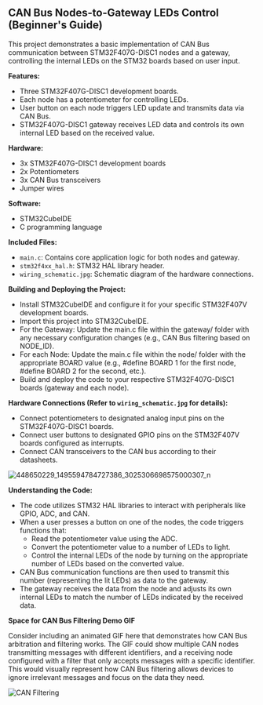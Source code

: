 ## CAN Bus Nodes-to-Gateway LEDs Control (**Beginner's Guide**)

This project demonstrates a basic implementation of CAN Bus communication between STM32F407G-DISC1 nodes and a gateway, controlling the internal LEDs on the STM32 boards based on user input.

**Features:**

* Three STM32F407G-DISC1 development boards.
* Each node has a potentiometer for controlling LEDs.
* User button on each node triggers LED update and transmits data via CAN Bus.
* STM32F407G-DISC1 gateway receives LED data and controls its own internal LED based on the received value.

**Hardware:**

* 3x STM32F407G-DISC1 development boards
* 2x Potentiometers
* 3x CAN Bus transceivers
* Jumper wires

**Software:**

* STM32CubeIDE
* C programming language

**Included Files:**

* `main.c`: Contains core application logic for both nodes and gateway.
* `stm32f4xx_hal.h`: STM32 HAL library header.
* `wiring_schematic.jpg`: Schematic diagram of the hardware connections.

**Building and Deploying the Project:**

* Install STM32CubeIDE and configure it for your specific STM32F407V development boards.
* Import this project into STM32CubeIDE.
* For the Gateway: Update the main.c file within the gateway/ folder with any necessary configuration changes (e.g., CAN Bus filtering based on NODE_ID).
* For each Node: Update the main.c file within the node/ folder with the appropriate BOARD value (e.g., #define BOARD 1 for the first node, #define BOARD 2 for the second, etc.).
* Build and deploy the code to your respective STM32F407G-DISC1 boards (gateway and each node).

**Hardware Connections (Refer to `wiring_schematic.jpg` for details):**

* Connect potentiometers to designated analog input pins on the STM32F407G-DISC1 boards.
* Connect user buttons to designated GPIO pins on the STM32F407V boards configured as interrupts.
* Connect CAN transceivers to the CAN bus according to their datasheets.

![448650229_1495594784727386_3025306698575000307_n](https://github.com/bnina-ayoub/3-Node-CAN-Bus-Project/assets/94785911/b70bdabb-952f-4727-8b7c-27ce9e3d2f05)

**Understanding the Code:**

* The code utilizes STM32 HAL libraries to interact with peripherals like GPIO, ADC, and CAN.
* When a user presses a button on one of the nodes, the code triggers functions that:
    * Read the potentiometer value using the ADC.
    * Convert the potentiometer value to a number of LEDs to light.
    * Control the internal LEDs of the node by turning on the appropriate number of LEDs based on the converted value.
* CAN Bus communication functions are then used to transmit this number (representing the lit LEDs) as data to the gateway.
* The gateway receives the data from the node and adjusts its own internal LEDs to match the number of LEDs indicated by the received data. 

**Space for CAN Bus Filtering Demo GIF**

Consider including an animated GIF here that demonstrates how CAN Bus arbitration and filtering works. The GIF could show multiple CAN nodes transmitting messages with different identifiers, and a receiving node configured with a filter that only accepts messages with a specific identifier. This would visually represent how CAN Bus filtering allows devices to ignore irrelevant messages and focus on the data they need.

![CAN Filtering](https://github.com/bnina-ayoub/3-Node-CAN-Bus-Project/assets/94785911/8969044b-9344-463a-922d-401bfef65bd3)
